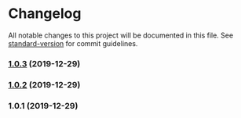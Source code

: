 # Changelog

All notable changes to this project will be documented in this file. See [standard-version](https://github.com/conventional-changelog/standard-version) for commit guidelines.

### [1.0.3](https://github.com/icai/isrequire/compare/v1.0.2...v1.0.3) (2019-12-29)

### [1.0.2](https://github.com/icai/isrequire/compare/v1.0.1...v1.0.2) (2019-12-29)

### 1.0.1 (2019-12-29)
